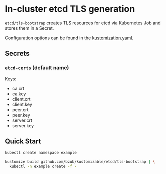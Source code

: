 # In-cluster etcd TLS generation

`etcd/tls-bootstrap` creates TLS resources for etcd via Kubernetes Job and
stores them in a Secret.

Configuration options can be found in the
[kustomization.yaml](kustomization.yaml).

## Secrets

### `etcd-certs` (default name)

Keys:
- ca.crt
- ca.key
- client.crt
- client.key
- peer.crt
- peer.key
- server.crt
- server.key

## Quick Start

```sh
kubectl create namespace example

kustomize build github.com/bzub/kustomizable/etcd/tls-bootstrap | \
  kubectl -n example create -f -
```
